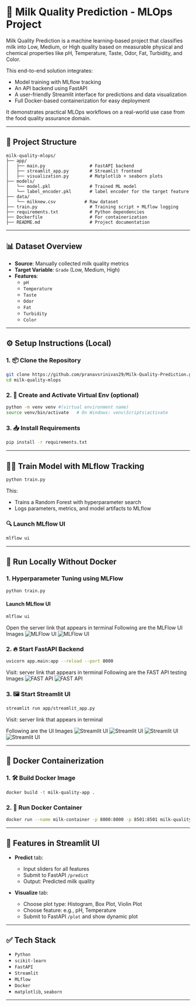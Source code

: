 # 🥛 Milk Quality Prediction - MLOps Project

Milk Quality Prediction is a machine learning-based project that classifies milk into Low, Medium, or High quality based on measurable physical and chemical properties like pH, Temperature, Taste, Odor, Fat, Turbidity, and Color.

This end-to-end solution integrates:
- Model training with MLflow tracking
- An API backend using FastAPI
- A user-friendly Streamlit interface for predictions and data visualization
- Full Docker-based containerization for easy deployment

It demonstrates practical MLOps workflows on a real-world use case from the food quality assurance domain.

---

## 📁 Project Structure

```
milk-quality-mlops/
├── app/
│   ├── main.py                 # FastAPI backend
│   ├── streamlit_app.py        # Streamlit frontend
│   ├── visualization.py        # Matplotlib + seaborn plots
├── models/
│   └── model.pkl               # Trained ML model
│   └── label_encoder.pkl       # label encoder for the target feature
├── data/
│   └── milknew.csv           # Raw dataset
├── train.py                    # Training script + MLflow logging
├── requirements.txt            # Python dependencies
├── Dockerfile                  # For containerization
├── README.md                   # Project documentation
```

---

## 📊 Dataset Overview

- **Source**: Manually collected milk quality metrics  
- **Target Variable**: `Grade` (Low, Medium, High)  
- **Features**:
  - `pH`
  - `Temperature`
  - `Taste`
  - `Odor`
  - `Fat`
  - `Turbidity`
  - `Color`

---

## ⚙️ Setup Instructions (Local)

### 1. 📦 Clone the Repository

```bash
git clone https://github.com/pranavsrinivas29/Milk-Quality-Prediction.git
cd milk-quality-mlops
```

### 2. 🐍 Create and Activate Virtual Env (optional)

```bash
python -m venv venv #(virtual environment name)
source venv/bin/activate   # On Windows: venv\Scripts\activate
```

### 3. 📥 Install Requirements

```bash
pip install -r requirements.txt
```

---

## 🏋️‍♂️ Train Model with MLflow Tracking

```bash
python train.py
```

This:
- Trains a Random Forest with hyperparameter search  
- Logs parameters, metrics, and model artifacts to MLflow

### 🔍 Launch MLflow UI

```bash
mlflow ui
```
---

## 🚀 Run Locally Without Docker

### 1. Hyperparameter Tuning using MLFlow
```bash
python train.py
```

#### Launch MLflow UI
```bash
mlflow ui
```
Open the server link that appears in terminal
Following are the MLFlow UI Images
![MLFlow UI](images/mlflow_1.png)
![MLFlow UI](images/mlflow_2.png)
### 2. 🔥 Start FastAPI Backend

```bash
uvicorn app.main:app --reload --port 8000
```

Visit: server link that appears in terminal
Following are the FAST API testing Images
![FAST API](images/backend_1.png)
![FAST API](images/backend_1.png)

### 3. 🖼 Start Streamlit UI

```bash
streamlit run app/streamlit_app.py
```

Visit: server link that appears in terminal

Following are the UI Images
![Streamlit UI](images/ui_1.png)
![Streamlit UI](images/ui_2.png)
![Streamlit UI](images/ui_3.png)
![Streamlit UI](images/ui_4.png)

---

## 🐳 Docker Containerization

### 1. 🛠 Build Docker Image

```bash
docker build -t milk-quality-app .
```

### 2. 🚀 Run Docker Container

```bash
docker run --name milk-container -p 8000:8000 -p 8501:8501 milk-quality-app
```
---

## 🧪 Features in Streamlit UI

- **Predict** tab:
  - Input sliders for all features
  - Submit to FastAPI `/predict`
  - Output: Predicted milk quality

- **Visualize** tab:
  - Choose plot type: Histogram, Box Plot, Violin Plot
  - Choose feature: e.g., pH, Temperature
  - Submit to FastAPI `/plot` and show dynamic plot

---

## ✅ Tech Stack

- `Python`  
- `scikit-learn`  
- `FastAPI`  
- `Streamlit`  
- `MLflow`  
- `Docker`  
- `matplotlib`, `seaborn`

---



